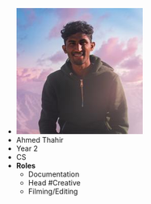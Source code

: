 - ![Thahir.jpg](../assets/Thahir_1643190283714_0.jpg)
- Ahmed Thahir
- Year 2
- CS
- **Roles**
	- Documentation
	- Head #Creative
	- Filming/Editing